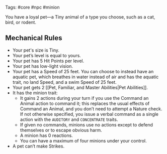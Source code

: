 Tags: #core #npc #minion

You have a loyal pet—a Tiny animal of a type you choose, such as a cat, bird, or rodent.

## Mechanical Rules

- Your pet's size is Tiny.
- Your pet’s level is equal to yours.
- Your pet has 5 Hit Points per level.
- Your pet has low-light vision.
- Your pet has a Speed of 25 feet. You can choose to instead have an aquatic pet, which breathes in water instead of air and has the aquatic trait, no land Speed, and a swim Speed of 25 feet.
- Your pet gets 2 [[Pet, Familiar, and Master Abilities|Pet Abilities]].
- It has the minion trait:
	- It gains 2 actions during your turn if you use the Command an Animal action to command it; this replaces the usual effects of Command an Animal, and you don’t need to attempt a Nature check. If not otherwise specified, you issue a verbal command as a single action with the `AUDITORY` and `CONCENTRATE` traits. 
	- If given no commands, minions use no actions except to defend themselves or to escape obvious harm.
	- A minion has 0 reactions.
	- You can have a maximum of four minions under your control.  
- A pet can’t make Strikes.
  


